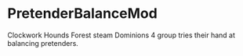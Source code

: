 PretenderBalanceMod
===================

Clockwork Hounds Forest steam Dominions 4 group tries their hand at balancing pretenders.
